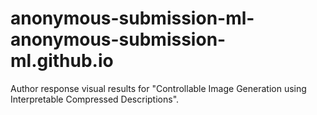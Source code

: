 # anonymous-submission-ml-anonymous-submission-ml.github.io
Author response visual results for "Controllable Image Generation using Interpretable Compressed Descriptions".
